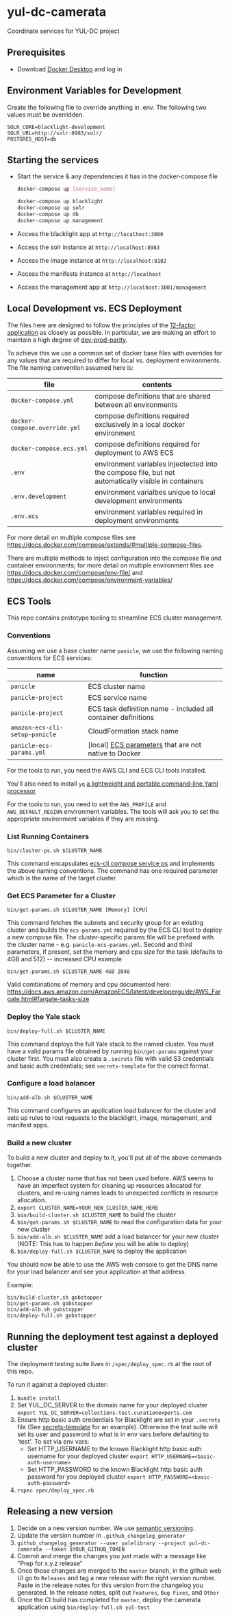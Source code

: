 # yul-dc-camerata

Coordinate services for YUL-DC project

## Prerequisites

- Download [Docker Desktop](https://www.docker.com/products/docker-desktop) and log in

## Environment Variables for Development

Create the following file to override anything in .env. The following two values must be overridden.

```
SOLR_CORE=blacklight-development
SOLR_URL=http://solr:8983/solr/
POSTGRES_HOST=db
```

## Starting the services

- Start the service & any dependencies it has in the docker-compose file

  ```bash
  docker-compose up [service_name]

  docker-compose up blacklight
  docker-compose up solr
  docker-compose up db
  docker-compose up management
  ```

- Access the blacklight app at `http://localhost:3000`

- Access the solr instance at `http://localhost:8983`

- Access the image instance at `http://localhost:8182`

- Access the manifests instance at `http://localhost`

- Access the management app at `http://localhost:3001/management`

## Local Development vs. ECS Deployment

The files here are designed to follow the principles of the [12-factor application](https://12factor.net) as closely as possible. In particular, we are making an effort to maintain a high degree of [dev-prod-parity](https://12factor.net/dev-prod-parity).

To achieve this we use a common set of docker base files with overrides for any values that are required to differ for local vs. deployment environments. The file naming convention assumed here is:

file                          | contents
----------------------------- | ----------------------------------------------------------------------------------------------------
`docker-compose.yml`          | compose definitions that are shared between all environments
`docker-compose.override.yml` | compose definitions required exclusively in a local docker environment
`docker-compose.ecs.yml`      | compose definitions required for deployment to AWS ECS
`.env`                        | environment variables injectected into the compose file, but not automatically visible in containers
`.env.development`            | environment varialbes unique to local development environments
`.env.ecs`                    | environment variables required in deployment environments

For more detail on multiple compose files see <https://docs.docker.com/compose/extends/#multiple-compose-files>.

There are multiple methods to inject configuration into the compose file and container environments; for more detail on multiple environment files see <https://docs.docker.com/compose/env-file/> and <https://docs.docker.com/compose/environment-variables/>

## ECS Tools

This repo contains prototype tooling to streamline ECS cluster management.

### Conventions

Assuming we use a base cluster name `panicle`, we use the following naming conventions for ECS services:

name                           | function
------------------------------ | ------------------------------------------------------------------------------------------------------------------------------------------------------
`panicle`                      | ECS cluster name
`panicle-project`              | ECS service name
`panicle-project`              | ECS task definition name - included all container definitions
`amazon-ecs-cli-setup-panicle` | CloudFormation stack name
`panicle-ecs-params.yml`       | [local] [ECS parameters](https://docs.aws.amazon.com/AmazonECS/latest/developerguide/cmd-ecs-cli-compose-ecsparams.html) that are not native to Docker

For the tools to run, you need the AWS CLI and ECS CLI tools installed.

You'll also need to install `yq` [a lightweight and portable command-line Yaml processor](https://mikefarah.gitbook.io/yq/)

For the tools to run, you need to set the `AWS_PROFILE` and `AWS_DEFAULT_REGION` environment variables. The tools will ask you to set the appropriate environment variables if they are missing.

### List Running Containers

```
bin/cluster-ps.sh $CLUSTER_NAME
```

This command encapsulates [ecs-cli compose service ps](https://docs.aws.amazon.com/AmazonECS/latest/developerguide/cmd-ecs-cli-compose-service-ps.html) and implements the above naming conventions. The command has one required parameter which is the name of the target cluster.

### Get ECS Parameter for a Cluster

```
bin/get-params.sh $CLUSTER_NAME [Memory] [CPU]
```

This command fetches the subnets and security group for an existing cluster and builds the `ecs-params.yml` required by the ECS CLI tool to deploy a new compose file. The cluster-specific params file will be prefixed with the cluster name - e.g. `panicle-ecs-params.yml`. Second and third parameters, if present, set the memory and cpu size for the task (defaults to 4GB and 512) -- increased CPU example

```
bin/get-params.sh $CLUSTER_NAME 4GB 2048
```

Valid combinations of memory and cpu documented here: <https://docs.aws.amazon.com/AmazonECS/latest/developerguide/AWS_Fargate.html#fargate-tasks-size>

### Deploy the Yale stack

```
bin/deploy-full.sh $CLUSTER_NAME
```

This command deploys the full Yale stack to the named cluster. You must have a valid params file obtained by running `bin/get-params` against your cluster first. You must also create a `.secrets` file with valid S3 credentials and basic auth credentials; see `secrets-template` for the correct format.

### Configure a load balancer

```
bin/add-alb.sh $CLUSTER_NAME
```

This command configures an application load balancer for the cluster and sets up rules to rout requests to the blacklight, image, management, and manifest apps.

### Build a new cluster

To build a new cluster and deploy to it, you'll put all of the above commands together.

1. Choose a cluster name that has not been used before. AWS seems to have an imperfect system for cleaning up resources allocated for clusters, and re-using names leads to unexpected conflicts in resource allocation.
2. `export CLUSTER_NAME=YOUR_NEW_CLUSTER_NAME_HERE`
3. `bin/build-cluster.sh $CLUSTER_NAME` to build the cluster
4. `bin/get-params.sh $CLUSTER_NAME` to read the configuration data for your new cluster
5. `bin/add-alb.sh $CLUSTER_NAME` add a load balancer for your new cluster (NOTE: This has to happen _before_ you will be able to deploy)
6. `bin/deploy-full.sh $CLUSTER_NAME` to deploy the application

You should now be able to use the AWS web console to get the DNS name for your load balancer and see your application at that address.

Example:

```
bin/build-cluster.sh gobstopper
bin/get-params.sh gobstopper
bin/add-alb.sh gobstopper
bin/deploy-full.sh gobstopper
```

## Running the deployment test against a deployed cluster

The deployment testing suite lives in `/spec/deploy_spec.rb` at the root of this repo.

To run it against a deployed cluster:

1. `bundle install`
2. Set YUL_DC_SERVER to the domain name for your deployed cluster `export YUL_DC_SERVER=collections-test.curationexperts.com`
3. Ensure http basic auth credentials for Blacklight are set in your `.secrets` file (See [secrets-template](./secrets-template) for an example). Otherwise the test suite will set its user and password to what is in env vars before defaulting to 'test'. To set via env vars:
   - Set HTTP_USERNAME to the known Blacklight http basic auth username for your deployed cluster `export HTTP_USERNAME=<basic-auth-username>`
   - Set HTTP_PASSWORD to the known Blacklight http basic auth password for you deployed cluster `export HTTP_PASSWORD=<basic-auth-password>`
4. `rspec spec/deploy_spec.rb`

## Releasing a new version

1. Decide on a new version number. We use [semantic versioning](https://github.com/yalelibrary/yul-dc-camerata/wiki/Semantic-Versioning).
2. Update the version number in `.github_changelog_generator`
3. `github_changelog_generator --user yalelibrary --project yul-dc-camerata --token $YOUR_GITHUB_TOKEN`
4. Commit and merge the changes you just made with a message like "Prep for x.y.z release"
5. Once those changes are merged to the `master` branch, in the github web UI go to `Releases` and tag a new release with the right version number. Paste in the release notes for this version from the changelog you generated. In the release notes, split out `Features`, `Bug Fixes`, and `Other`
6. Once the CI build has completed for `master`, deploy the camerata application using `bin/deploy-full.sh yul-test`
